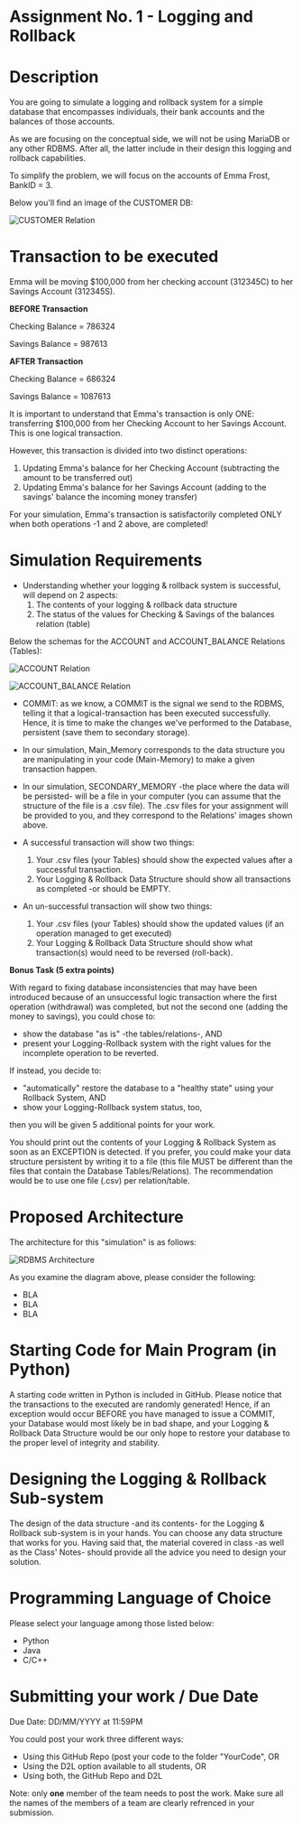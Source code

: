 # **Assignment No. 1 - Logging and Rollback**

# **Description**
You are going to simulate a logging and rollback system for a simple database that encompasses individuals, their bank accounts and the balances of those accounts.

As we are focusing on the conceptual side, we will not be using MariaDB or any other RDBMS. After all, the latter include in their design this logging and rollback capabilities.

To simplify the problem, we will focus on the accounts of Emma Frost, BankID = 3.

Below you'll find an image of the CUSTOMER DB:

![CUSTOMER Relation](customer.png)

# **Transaction to be executed**
Emma will be moving $100,000 from her checking account (312345C) to her Savings Account (312345S).

**BEFORE Transaction**

Checking Balance = 786324

Savings Balance = 987613

**AFTER Transaction**

Checking Balance = 686324

Savings Balance = 1087613

It is important to understand that Emma's transaction is only ONE: transferring $100,000 from her Checking Account to her Savings Account. This is one logical transaction.

However, this transaction is divided into two distinct  operations:
1. Updating Emma's balance for her Checking Account (subtracting the amount to be transferred out)
2. Updating Emma's balance for her Savings Account (adding to the savings' balance the incoming money transfer)

For your simulation, Emma's transaction is satisfactorily completed ONLY when both operations -1 and 2 above, are completed!

# **Simulation Requirements**
- Understanding whether your logging & rollback system is successful, will depend on 2 aspects:
   1. The contents of your logging & rollback data structure
   2. The status of the values for Checking & Savings of the balances relation (table)

Below the schemas for the ACCOUNT and ACCOUNT_BALANCE Relations (Tables):

![ACCOUNT Relation](account.png)

![ACCOUNT_BALANCE Relation](account_balance.png)

- COMMIT: as we know, a COMMIT is the signal we send to the RDBMS, telling it that a logical-transaction has been executed successfully. Hence, it is time to make the changes we've performed to the Database, persistent (save them to secondary storage).

- In our simulation, Main_Memory corresponds to the data structure you are manipulating in your code (Main-Memory) to make a given transaction happen.

- In our simulation, SECONDARY_MEMORY -the place where the data will be persisted- will be a file in your computer (you can assume that the structure of the file is a .csv file). The .csv files for your assignment will be provided to you, and they correspond to the Relations' images shown above.

- A successful transaction will show two things:
   1. Your .csv files (your Tables) should show the expected values after a successful transaction.
   2. Your Logging & Rollback Data Structure should show all transactions as completed -or should be EMPTY.

- An un-successful transaction will show two things:
   1. Your .csv files (your Tables) should show the updated values (if an operation managed to get executed)
   2. Your Logging & Rollback Data Structure should show what transaction(s) would need to be reversed (roll-back).

**Bonus Task (5 extra points)**

With regard to fixing database inconsistencies that may have been introduced because of an unsuccessful logic transaction where the first operation (withdrawal) was completed, but not the second one (adding the money to savings), you could chose to:
- show the database "as is" -the tables/relations-, AND
- present your Logging-Rollback system with the right values for the incomplete operation to be reverted.

If instead, you decide to:
- "automatically" restore the database to a "healthy state" using your Rollback System, AND
- show your Logging-Rollback system status, too,

then you will be given 5 additional points for your work.


You should print out the contents of your Logging & Rollback System as soon as an EXCEPTION is detected. If you prefer, you could make your data structure persistent by writing it to a file (this file MUST be different than the files that contain the Database Tables/Relations). The recommendation would be to use one file (.csv) per relation/table.

# **Proposed Architecture**
The architecture for this "simulation" is as follows:

![RDBMS Architecture](arch01.png)

As you examine the diagram above, please consider the following:

- BLA
- BLA
- BLA

# **Starting Code for Main Program (in Python)**
A starting code written in Python is included in GitHub. Please notice that the transactions to the executed are randomly generated! Hence, if an exception would occur BEFORE you have managed to issue a COMMIT, your Database would most likely be in bad shape, and your Logging & Rollback Data Structure would be our only hope to restore your database to the proper level of integrity and stability.

# **Designing the Logging & Rollback Sub-system**
The design of the data structure -and its contents- for the Logging & Rollback sub-system is in your hands. You can choose any data structure that works for you. Having said that, the material covered in class -as well as the Class' Notes- should provide all the advice you need to design your solution.

# **Programming Language of Choice**
Please select your language among those listed below:
   - Python
   - Java
   - C/C++

# **Submitting your work / Due Date**
Due Date: DD/MM/YYYY at 11:59PM

You could post your work three different ways:
- Using this GitHub Repo (post your code to the folder "YourCode", OR
- Using the D2L option available to all students, OR
- Using both, the GitHub Repo and D2L

Note: only **one** member of the team needs to post the work. Make sure all the names of the members of a team are clearly refrenced in your submission.
